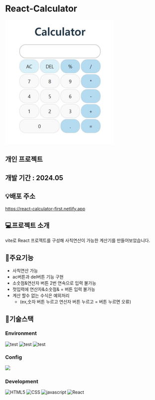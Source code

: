 # React-Calculator

<img src="https://github.com/seohyun0620/React-Calculator/blob/main/123.JPG" width="350" height="400"/>

## 개인 프로젝트
## 개발 기간 : 2024.05

## 💡배포 주소
https://react-calculator-first.netlify.app

## 💻프로젝트 소개 
vite로 React 프로젝트를 구성해 사칙연산이 가능한 계산기를 만들어보았습니다.
## 📌주요기능
-  사칙연산 가능
-  ac버튼과 del버튼 기능 구현
-  소숫점&연산자 버튼 2번 연속으로 입력 불가능
-  첫입력에 연산자&소숫점& = 버튼 입력 불가능
-  계산 할수 없는 수식은 예외처리
    -  (ex,숫자 버튼 누르고 연산자 버튼 누르고 = 버튼 누르면 오류)

## 🎯기술스택
### Environment
<img alt="test" src="https://img.shields.io/badge/visualstudiocode-007ACC?style=for-the-badge&logo=visualstudiocode&logoColor=white"/> <img alt="test" src="https://img.shields.io/badge/Git-F05032?style=for-the-badge&logo=git&logoColor=white"/> <img alt="test" src="https://img.shields.io/badge/Github-181717?style=for-the-badge&logo=github&logoColor=white"/>

### Config
<img src="https://img.shields.io/badge/NPM-CB3837?style=for-the-badge&logo=npm&logoColor=white">

### Development
<img alt="HTML5" src="https://img.shields.io/badge/HTML5-E34F26?style=for-the-badge&logo=html5&logoColor=white"/> <img alt="CSS" src="https://img.shields.io/badge/CSS-1572B6?style=for-the-badge&logo=css3&logoColor=white"/>
<img alt="javascript" src="https://img.shields.io/badge/javascript-F7DF1E?style=for-the-badge&logo=javascript&logoColor=black"/>
<img alt="React" src="https://img.shields.io/badge/React-black?style=for-the-badge&logo=react&logoColor=61DAFk"/>
